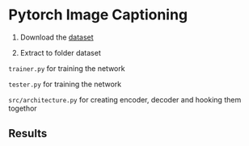 Pytorch Image Captioning
========================

1. Download the [dataset](https://www.kaggle.com/dataset/e1cd22253a9b23b073794872bf565648ddbe4f17e7fa9e74766ad3707141adeb.)

2. Extract to folder dataset


`trainer.py` for training the network

`tester.py` for training the network

`src/architecture.py` for creating encoder, decoder and hooking them togethor


## Results

